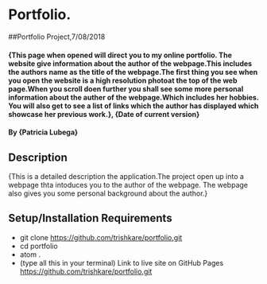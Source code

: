 # Portfolio.
##Portfolio Project,7/08/2018
#### {This page when opened will direct you to my online portfolio. The website give information about the author of the webpage.This includes the authors name as the title of the webpage.The first thing you see when you open the website is a high resolution photoat the top of the web page.When you scroll doen further you shall see some more personal information about the auther of the webpage.Which includes her hobbies. You will also get to see a list of links which the author has displayed which showcase her previous work.}, {Date of current version}
#### By **{Patricia Lubega}**
## Description
{This is a detailed description the application.The project open up into a webpage thta intoduces you to the author of the webpage. The webpage also gives you some personal background about the author.}
## Setup/Installation Requirements
* git clone https://github.com/trishkare/portfolio.git
* cd portfolio
* atom .
* (type all this in your terminal)
Link to live site on GitHub Pages
https://github.com/trishkare/portfolio.git

  
